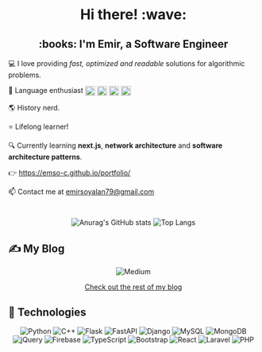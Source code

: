 <h1 align="center"> Hi there! :wave: </h1>

<h2 align="center"> :books: I'm Emir, a Software Engineer </h2>

:computer: I love providing *fast, optimized and readable* solutions for algorithmic problems.

:book: Language enthusiast
<span>
  <img align="center" width=20 height=20 alt="portfolio_view" src="https://flagicons.lipis.dev/flags/4x3/us.svg">
  <img align="center" width=20 height=20 alt="portfolio_view" src="https://flagicons.lipis.dev/flags/4x3/jp.svg">
  <img align="center" width=20 height=20 alt="portfolio_view" src="https://flagicons.lipis.dev/flags/4x3/tr.svg">
  <img align="center" width=20 height=20 alt="portfolio_view" src="https://flagicons.lipis.dev/flags/4x3/es.svg">
</span>

:earth_americas: History nerd.

:star: Lifelong learner!

:mag: Currently learning **next.js**, **network architecture** and **software architecture patterns**.

:point_right: https://emso-c.github.io/portfolio/

📫 Contact me at emirsoyalan79@gmail.com

#

<div align="center">
  
  ![Anurag's GitHub stats](https://github-readme-stats.vercel.app/api?username=emso-c&show_icons=true&theme=gruvbox&count_private=true)
  ![Top Langs](https://github-readme-stats.vercel.app/api/top-langs/?username=emso-c&layout=compact&theme=gruvbox)

</div>

## :writing_hand: My Blog

<div align="center">

![Medium](https://github-read-medium-git-main.pahlevikun.vercel.app/latest?username=emirsoyalan79&limit=6)

<a href="https://medium.com/@emirsoyalan79">Check out the rest of my blog</a>

</div>
  
## 🚀 Technologies

<div align="center">

  ![Python](https://img.shields.io/badge/python-3670A0?style=for-the-badge&logo=python&logoColor=ffdd54)
  ![C++](https://img.shields.io/badge/c++-%2300599C.svg?style=for-the-badge&logo=c%2B%2B&logoColor=white)
  ![Flask](https://img.shields.io/badge/flask-%23000.svg?style=for-the-badge&logo=flask&logoColor=white)
  ![FastAPI](https://img.shields.io/badge/FastAPI-005571?style=for-the-badge&logo=fastapi&logoColor=white)
  ![Django](https://img.shields.io/badge/django-%23092E20.svg?style=for-the-badge&logo=django&logoColor=white)
  ![MySQL](https://img.shields.io/badge/mysql-%2300f.svg?style=for-the-badge&logo=mysql&logoColor=white)
  ![MongoDB](https://img.shields.io/badge/MongoDB-%234ea94b.svg?style=for-the-badge&logo=mongodb&logoColor=white)
  ![jQuery](https://img.shields.io/badge/jquery-%230769AD.svg?style=for-the-badge&logo=jquery&logoColor=white)
  ![Firebase](https://img.shields.io/badge/firebase-%23039BE5.svg?style=for-the-badge&logo=firebase)
  ![TypeScript](https://img.shields.io/badge/typescript-%23007ACC.svg?style=for-the-badge&logo=typescript&logoColor=white)
  ![Bootstrap](https://img.shields.io/badge/bootstrap-%23563D7C.svg?style=for-the-badge&logo=bootstrap&logoColor=white)
  ![React](https://img.shields.io/badge/react-%2320232a.svg?style=for-the-badge&logo=react&logoColor=%2361DAFB&logoColor=white)
  ![Laravel](https://img.shields.io/badge/laravel-%23FF2D20.svg?style=for-the-badge&logo=laravel&logoColor=white)
  ![PHP](https://img.shields.io/badge/php-%23777BB4.svg?style=for-the-badge&logo=php&logoColor=white)
  
</div>
